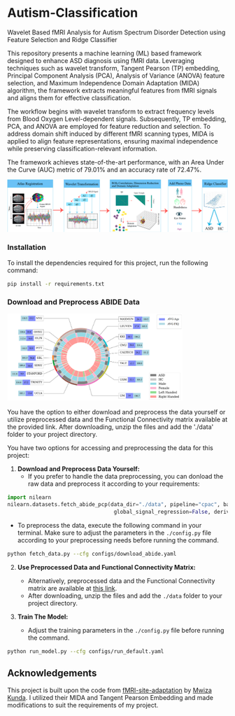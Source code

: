 # Autism-Classification
Wavelet Based fMRI Analysis for Autism Spectrum Disorder Detection using Feature Selection and Ridge Classifier

This repository presents a machine learning (ML) based framework designed to enhance ASD diagnosis using fMRI data. Leveraging techniques such as wavelet transform, Tangent Pearson (TP) embedding, Principal Component Analysis (PCA), Analysis of Variance (ANOVA) feature selection, and Maximum Independence Domain Adaptation (MIDA) algorithm, the framework extracts meaningful features from fMRI signals and aligns them for effective classification.

The workflow begins with wavelet transform to extract frequency levels from Blood Oxygen Level-dependent signals. Subsequently, TP embedding, PCA, and ANOVA are employed for feature reduction and selection. To address domain shift induced by different fMRI scanning types, MIDA is applied to align feature representations, ensuring maximal independence while preserving classification-relevant information.

The framework achieves state-of-the-art performance, with an Area Under the Curve (AUC) metric of 79.01% and an accuracy rate of 72.47%.

![Ovaral Pipeline](pipeline.png)

### Installation

To install the dependencies required for this project, run the following command:

```bash
pip install -r requirements.txt
```
### Download and Preprocess ABIDE Data 
<img src="./abide_distribution.png" alt="ABIDE Distribution" width="400" >


You have the option to either download and preprocess the data yourself or utilize preprocessed data and the Functional Connectivity matrix available at the provided link. After downloading, unzip the files and add the './data' folder to your project directory.

You have two options for accessing and preprocessing the data for this project:

1. **Download and Preprocess Data Yourself:**
   - If you prefer to handle the data preprocessing, you can donload the raw data and     preprocess it according to your requirements:
```python
import nilearn
nilearn.datasets.fetch_abide_pcp(data_dir="./data", pipeline="cpac", band_pass_filtering=True,
                                  global_signal_regression=False, derivatives=files, quality_checked=False)
```
   - To preprocess the data, execute the following command in your terminal. Make sure to adjust the parameters in the `./config.py` file according to your preprocessing needs before running the command.

```bash
python fetch_data.py --cfg configs/download_abide.yaml
```


2. **Use Preprocessed Data and Functional Connectivity Matrix:**
   - Alternatively, preprocessed data and the Functional Connectivity matrix are available at [this link](https://drive.google.com/file/d/1sTlyMm1K9nC6B-6_mncN5Urv62B70GJi/view?usp=sharing).
   - After downloading, unzip the files and add the `./data` folder to your project directory.

3. **Train The Model:**
   - Adjust the training parameters in the `./config.py` file before running the command.
   
```bash
python run_model.py --cfg configs/run_default.yaml
```

## Acknowledgements

This project is built upon the code from [
fMRI-site-adaptation]() by [Mwiza Kunda]([link_to_original_author](https://github.com/kundaMwiza/fMRI-site-adaptation)). I utilized their MIDA and Tangent Pearson Embedding and made modifications to suit the requirements of my project.
